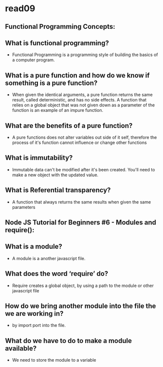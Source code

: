 # read09

## Functional Programming Concepts:

## What is functional programming?

+ Functional Programming is a programming style of building the basics of a computer program.

## What is a pure function and how do we know if something is a pure function?

+ When given the identical arguments, a pure function returns the same result, called deterministic, and has no side effects. A function that relies on a global object that was not given down as a parameter of the function is an example of an impure function.

## What are the benefits of a pure function?

+ A pure functions does not alter variables out side of it self, therefore the process of it's function cannot influence or change other functions

## What is immutability?

+ Immutable data can't be modified after it's been created. You'll need to make a new object with the updated value.

## What is Referential transparency?

+ A function that always returns the same results when given the same parameters

## Node JS Tutorial for Beginners #6 - Modules and require():

## What is a module?

+ A module is a another javascript file.

## What does the word ‘require’ do?

+ Require creates a global object, by using a path to the module or other javascript file

## How do we bring another module into the file the we are working in?

+ by import port into the file.

## What do we have to do to make a module available?

+ We need to store the module to a variable
